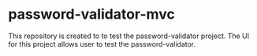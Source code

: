 # password-validator-mvc
This repository is created to to test the password-validator project. The UI for this project allows user to test the password-validator. 
